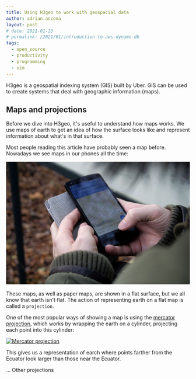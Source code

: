 ```yaml
---
title: Using H3geo to work with geospacial data
author: adrian.ancona
layout: post
# date: 2021-01-13
# permalink: /2021/01/introduction-to-aws-dynamo-db
tags:
  - open_source
  - productivity
  - programming
  - vim
---
```


H3geo is a geospatial indexing system (GIS) built by Uber. GIS can be used to create systems that deal with geographic information (maps).

## Maps and projections

Before we dive into H3geo, it's useful to understand how maps works. We use maps of earth to get an idea of how the surface looks like and represent information about what's in that surface.

Most people reading this article have probably seen a map before. Nowadays we see maps in our phones all the time:

[<img src="/images/posts/google-maps-user.jpeg" alt="Google maps user" />](/images/posts/google-maps-user.jpeg)

These maps, as well as paper maps, are shown in a flat surface, but we all know that earth isn't flat. The action of representing earth on a flat map is called a `projection`.

One of the most popular ways of showing a map is using the [mercator projection](https://en.wikipedia.org/wiki/Mercator_projection), which works by wrapping the earth on a cylinder, projecting each point into this cylinder:

[<img src="/images/posts/mercator-projection.gif" alt="Mercator projection" />](/images/posts/mercator-projection.gif)

This gives us a representation of earch where points farther from the Ecuator look larger than those near the Ecuator.

... Other projections
